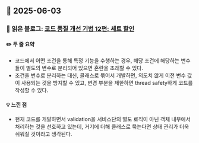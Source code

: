 ## 📅 2025-06-03
### 📖 읽은 블로그: [코드 품질 개선 기법 12편: 세트 할인](https://techblog.lycorp.co.jp/ko/techniques-for-improving-code-quality-12)
#### ✏️ 두 줄 요약
- 코드에서 어떤 조건을 통해 특정 기능을 수행하는 경우, 해당 조건에 해당하는 변수들이 별도의 변수로 분리되어 있으면 혼란을 초래할 수 있다. 
- 조건을 변수로 분리하는 대신, 클래스로 묶어서 개발하면, 의도치 않게 이전 변수 값이 사용되는 것을 방지할 수 있고, 변경 부분을 제한하면 thread safety하게 코드를 작성할 수 있다.
#### 💡 느낀 점
- 현재 코드를 개발하면서 validation을 서비스단의 별도 로직이 아닌 객체 내부에서 처리하는 것을 선호하고 있는데, 거기에 더해 클래스로 묶는다면 상태 관리가 더욱 쉬워질 것이라고 생각된다.